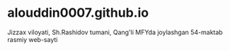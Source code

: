 # alouddin0007.github.io
Jizzax viloyati, Sh.Rashidov tumani, Qang'li MFYda joylashgan 54-maktab rasmiy web-sayti
